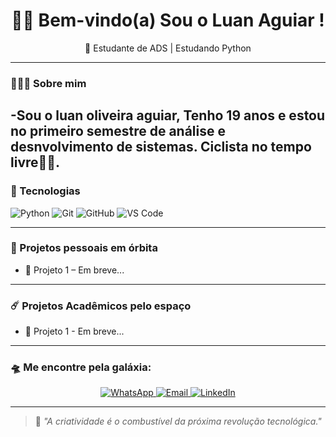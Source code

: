 <h1 align="center">👨‍🚀 Bem-vindo(a) Sou o Luan Aguiar !</h1>
<p align="center">💫 Estudante de ADS | Estudando Python</p>

---

### 🧑🏻‍🚀 Sobre mim
-Sou o luan oliveira aguiar, Tenho 19 anos e estou no primeiro semestre de análise e desnvolvimento de sistemas. Ciclista no tempo livre🚴🏻.
---
### 🚀 Tecnologias

![Python](https://img.shields.io/badge/Python-3776AB?style=flat-square&logo=python&logoColor=white)
![Git](https://img.shields.io/badge/Git-F05032?style=flat-square&logo=git&logoColor=white)
![GitHub](https://img.shields.io/badge/GitHub-181717?style=flat-square&logo=github&logoColor=white)
![VS Code](https://img.shields.io/badge/VS_Code-007ACC?style=flat-square&logo=visual-studio-code&logoColor=white)

---



### 🌠 Projetos pessoais em órbita

- 🔭 Projeto 1 – Em breve...



---
### ☄️  Projetos Acadêmicos pelo espaço

- 🔭 Projeto 1 - Em breve...
  
---
### 🛸 Me encontre  pela galáxia:

<p align="center">
  <a href="https://wa.me/5561991804959" target="_blank">
    <img src="https://img.shields.io/badge/ WhatsApp-1f1f1f?style=for-the-badge&logo=whatsapp&logoColor=25D366" alt="WhatsApp"/>
  </a>
  
  <a href="mailto:luanoliveiratrabalhos10@gmail.com" target="_blank">
    <img src="https://img.shields.io/badge/ Email-1f1f1f?style=for-the-badge&logo=gmail&logoColor=EA4335" alt="Email"/>
  </a>
  
  <a href="https://www.linkedin.com/in/luan-oliveira-a4b073359" target="_blank">
    <img src="https://img.shields.io/badge/🔷 LinkedIn-1f1f1f?style=for-the-badge&logo=linkedin&logoColor=0A66C2" alt="LinkedIn"/>
  </a>
</p>



---

> 🌙 *"A criatividade é o combustível da próxima revolução tecnológica."*

